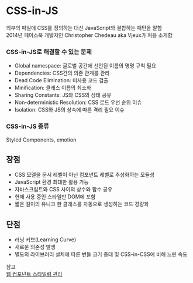 # CSS-in-JS

외부의 파일에 CSS를 정의하는 대신 JavaScript와 결합하는 패턴을 말함<br/>
2014년 페이스북 개발자인 Christopher Chedeau aka Vjeux가 처음 소개함

### CSS-in-JS로 해결할 수 있는 문제

- Global namespace: 글로벌 공간에 선언된 이름의 명명 규칙 필요
- Dependencies: CSS간의 의존 관계를 관리
- Dead Code Elimination: 미사용 코드 검출
- Minification: 클래스 이름의 최소화
- Sharing Constants: JS와 CSS의 상태 공유
- Non-deterministic Resolution: CSS 로드 우선 순위 이슈
- Isolation: CSS와 JS의 상속에 따른 격리 필요 이슈

### CSS-in-JS 종류

Styled Components, emotion

## 장점

- CSS 모델을 문서 레벨이 아닌 컴포넌트 레벨로 추상화하는 모듈성
- JavaScript 환경 최대한 활용 가능
- 자바스크립트와 CSS 사이의 상수와 함수 공유
- 현재 사용 중인 스타일만 DOM에 포함
- 짧은 길이의 유니크 한 클래스를 자동으로 생성하는 코드 경량화

## 단점

- 러닝 커브(Learning Curve)
- 새로운 의존성 발생
- 별도의 라이브러리 설치에 따른 번들 크기 증대 및 CSS-in-CSS에 비해 느린 속도

참고<br/>
[웹 컴포넌트 스타일링 관리](https://www.samsungsds.com/kr/insights/web_component.html)
